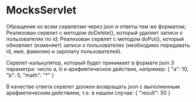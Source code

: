 # MocksServlet

Обращение ко всем сервлетам через json и ответы тем же форматом;
Реализован сервлет с методом doDelete(), который удаляет записи о пользователях по id;
Реализован сервлет с методом doPut(), который обновляет (изменяет) записи о пользователях (необходимо передавать id, имя, фамилию и зарплату пользователей).


Сервлет-калькулятор, который будет принимает в формате json 3 параметра: число а, b и арифметическое действие, например:
{
    "a": 10,
    "b": 5,
    "math": "*"
}

В качестве ответа сервлет должен возвращать json с выполненным арифметическим действием, т.е. в нашем случае:
{
    "result":  50
}
